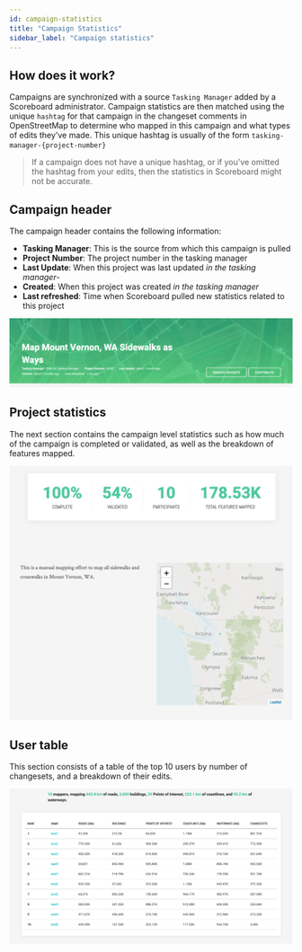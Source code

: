 ```yaml
---
id: campaign-statistics
title: "Campaign Statistics"
sidebar_label: "Campaign statistics"
---
```


## How does it work?

Campaigns are synchronized with a source `Tasking Manager` added by a Scoreboard administrator. Campaign statistics are then matched using the unique `hashtag` for that campaign in the changeset comments in OpenStreetMap to determine who mapped in this campaign and what types of edits they've made. This unique hashtag is usually of the form `tasking-manager-{project-number}`

> If a campaign does not have a unique hashtag, or if you've omitted the hashtag from your edits, then the statistics in Scoreboard might not be accurate.


## Campaign header

The campaign header contains the following information:

- **Tasking Manager**: This is the source from which this campaign is pulled
- **Project Number**: The project number in the tasking manager
- **Last Update**: When this project was last updated _in the tasking manager_-
- **Created**: When this project was created _in the  tasking manager_
- **Last refreshed**: Time when Scoreboard pulled new statistics related to this project

![Campaign Header](assets/img/campaign-header.png)

## Project statistics

The next section contains the campaign level statistics such as how much of the campaign is completed or validated, as well as the breakdown of features mapped.

![Campaign Statistics](assets/img/campaign-statistics.png)

## User table

This section consists of a table of the top 10 users by number of changesets, and a breakdown of their edits.

![User Table](assets/img/campaign-table.png)


